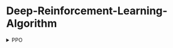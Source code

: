 # Deep-Reinforcement-Learning-Algorithm

<details>
<summary> PPO </summary>
  
**<h3>Motivation:</h3>**

1) Actor Critic methods are sensitive to perturbations.
2) Limits update to policy network.
3) Base the update on the ratio of new policy to old.
4) Have to account for goodness of state (advantage).
5) Clip loss function and take lower bound with min.
6) Keeps track of a fixed length trajectory of memories.
7) Uses multiple network updates per data sample.
   * Minibatch stochastic gradient ascent.

**<h3>Implementation details</h3>**
1) Critic evaluates states (not s,a pairs)
2) Actor decides what to do based on current state.


</details>
